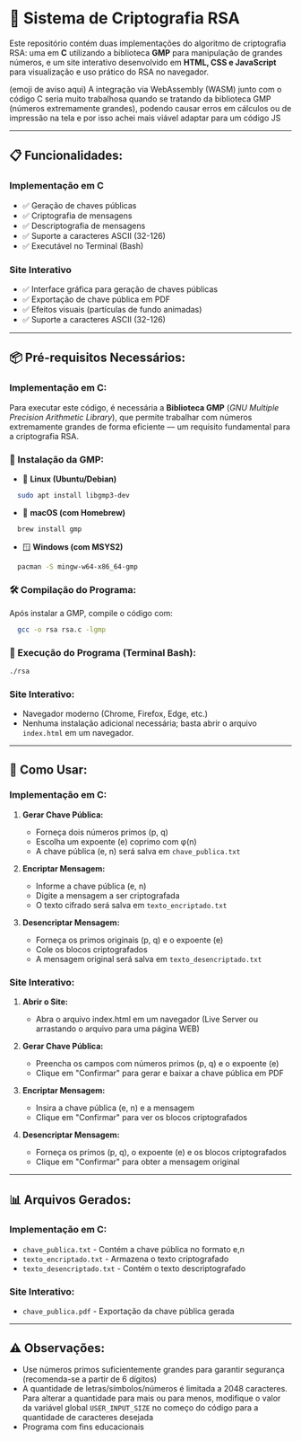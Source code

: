 # 🔐 Sistema de Criptografia RSA

Este repositório contém duas implementações do algoritmo de criptografia RSA: uma em **C** utilizando a biblioteca **GMP** para manipulação de grandes números, e um site interativo desenvolvido em **HTML, CSS e JavaScript** para visualização e uso prático do RSA no navegador.

(emoji de aviso aqui) A integração via WebAssembly (WASM) junto com o código C seria muito trabalhosa quando se tratando da biblioteca GMP (números extremamente grandes), podendo causar erros em cálculos ou de impressão na tela e por isso achei mais viável adaptar para um código JS

---

## 📋 Funcionalidades:
### Implementação em C
- ✅ Geração de chaves públicas  
- ✅ Criptografia de mensagens  
- ✅ Descriptografia de mensagens  
- ✅ Suporte a caracteres ASCII (32-126)
- ✅ Executável no Terminal (Bash)    
### Site Interativo
- ✅ Interface gráfica para geração de chaves públicas
- ✅ Exportação de chave pública em PDF
- ✅ Efeitos visuais (partículas de fundo animadas)
- ✅ Suporte a caracteres ASCII (32-126)
  
---

## 📦 Pré-requisitos Necessários:
### Implementação em C:
Para executar este código, é necessária a **Biblioteca GMP** (*GNU Multiple Precision Arithmetic Library*), que permite trabalhar com números extremamente grandes de forma eficiente — um requisito fundamental para a criptografia RSA.

### 🔧 Instalação da GMP:
- 🐧 **Linux (Ubuntu/Debian)**  
```bash
  sudo apt install libgmp3-dev
```
- 🍎 **macOS (com Homebrew)**
```bash
  brew install gmp
```
- 🪟 **Windows (com MSYS2)**
```bash
  pacman -S mingw-w64-x86_64-gmp
```

### 🛠️ Compilação do Programa:
Após instalar a GMP, compile o código com:
```bash
  gcc -o rsa rsa.c -lgmp
```

### 🚀 Execução do Programa (Terminal Bash):
```bash
./rsa
```
### Site Interativo:
- Navegador moderno (Chrome, Firefox, Edge, etc.)
- Nenhuma instalação adicional necessária; basta abrir o arquivo `index.html` em um navegador.

---

## 📜 Como Usar:
### Implementação em C:
1. **Gerar Chave Pública:**
   - Forneça dois números primos (p, q)
   - Escolha um expoente (e) coprimo com φ(n)
   - A chave pública (e, n) será salva em `chave_publica.txt`

2. **Encriptar Mensagem:**
   - Informe a chave pública (e, n)
   - Digite a mensagem a ser criptografada
   - O texto cifrado será salva em `texto_encriptado.txt`

3. **Desencriptar Mensagem:**
   - Forneça os primos originais (p, q) e o expoente (e)
   - Cole os blocos criptografados
   - A mensagem original será salva em `texto_desencriptado.txt`

### Site Interativo:
1. **Abrir o Site:**
   - Abra o arquivo index.html em um navegador (Live Server ou arrastando o arquivo para uma página WEB)

2. **Gerar Chave Pública:**
   - Preencha os campos com números primos (p, q) e o expoente (e)
   - Clique em "Confirmar" para gerar e baixar a chave pública em PDF

3. **Encriptar Mensagem:**
   - Insira a chave pública (e, n) e a mensagem
   - Clique em "Confirmar" para ver os blocos criptografados
  
4. **Desencriptar Mensagem:**
   - Forneça os primos (p, q), o expoente (e) e os blocos criptografados
   - Clique em "Confirmar" para obter a mensagem original 
---

## 📊 Arquivos Gerados:
### Implementação em C:
   - `chave_publica.txt` - Contém a chave pública no formato e,n
   - `texto_encriptado.txt` - Armazena o texto criptografado
   - `texto_desencriptado.txt` - Contém o texto descriptografado
### Site Interativo:
- `chave_publica.pdf` - Exportação da chave pública gerada
---

## ⚠️ Observações:
- Use números primos suficientemente grandes para garantir segurança (recomenda-se a partir de 6 dígitos) 
- A quantidade de letras/símbolos/números é limitada a 2048 caracteres. Para alterar a quantidade para mais ou para menos, modifique o valor da variável global `USER_INPUT_SIZE` no começo do código para a quantidade de caracteres desejada
- Programa com fins educacionais
